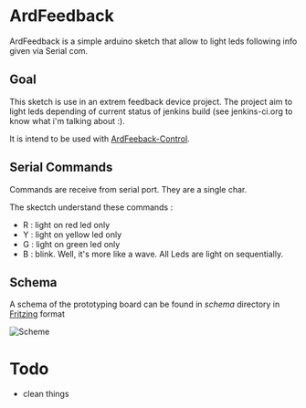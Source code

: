 ArdFeedback
===========

ArdFeedback is a simple arduino sketch that allow to light leds following info given via Serial com.

Goal
----
This sketch is use in an extrem feedback device project.
The project aim to light leds depending of current status of jenkins build (see jenkins-ci.org to know what i'm talking about :).

It is intend to be used with [ArdFeeback-Control](https://github.com/avernois/ardFeedback-control).


Serial Commands
-----
Commands are receive from serial port. They are a single char.

The skectch understand these commands :
* R : light on red led only
* Y : light on yellow led only
* G : light on green led only
* B : blink. Well, it's more like a wave. All Leds are light on sequentially.


Schema
------
A schema of the prototyping board can be found in _schema_ directory in [Fritzing](http://fritzing.org) format

![Scheme](https://github.com/avernois/ardFeedback/raw/master/img/ardfeedback_bb.png "ArdFeedback scheme")



Todo
====
* clean things
